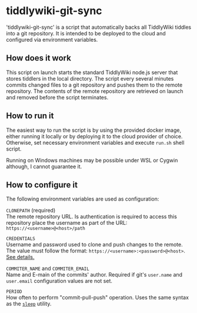 # tiddlywiki-git-sync

'tiddlywiki-git-sync' is a script that automatically backs all TiddlyWiki
tiddles into a git repository. It is intended to be deployed to the cloud and
configured via environment variables.

## How does it work

This script on launch starts the standard TiddlyWiki node.js server that stores
tiddlers in the local directory. The script every several minutes commits
changed files to a git repository and pushes them to the remote repository. The
contents of the remote repository are retrieved on launch and removed before
the script terminates.

## How to run it

The easiest way to run the script is by using the provided docker image, either
running it locally or by deploying it to the cloud provider of choice.
Otherwise, set necessary environment variables and execute `run.sh` shell
script.

Running on Windows machines may be possible under WSL or Cygwin although, I
cannot guarantee it.

## How to configure it

The following environment variables are used as configuration:

`CLONEPATH` (required)<br>
The remote repository URL. Is authentication is required to access this
repository place the username as part of the URL: `https://<username>@<host>/path`

`CREDENTIALS` <br>
Username and password used to clone and push changes to the remote. The value
must follow the format: `https://<username>:<password>@<host>`.
[See details.](https://git-scm.com/docs/git-credential-store#_storage_format)

`COMMITER_NAME` and `COMMITER_EMAIL` <br>
Name and E-main of the commits' author. Required if git's `user.name` and
`user.email` configuration values are not set.


`PERIOD`<br>
How often to perform "commit-pull-push" operation. Uses the same syntax as the
[`sleep`](https://linux.die.net/man/1/sleep) utility.

